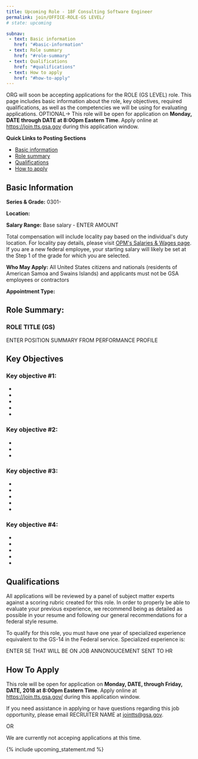 ```yaml
---
title: Upcoming Role - 18F Consulting Software Engineer
permalink: join/OFFICE-ROLE-GS LEVEL/
# state: upcoming

subnav:
 - text: Basic information
   href: "#basic-information"
 - text: Role summary
   href: "#role-summary"
 - text: Qualifications
   href: "#qualifications"
 - text: How to apply
   href: "#how-to-apply"
---
```


ORG will soon be accepting applications for the ROLE (GS LEVEL) role. This page includes basic information about the role,
key objectives, required qualifications, as well as the competencies we will be using for evaluating applications. OPTIONAL->
This role will be open for application on **Monday, DATE through DATE at 8:00pm Eastern Time**. Apply online
at <https://join.tts.gsa.gov> during this application window.

**Quick Links to Posting Sections**
- [Basic information](#basic-information)
- [Role summary](#role-summary)
- [Qualifications](#qualifications)
- [How to apply](#how-to-apply)

## Basic Information

**Series & Grade:**
0301-

**Location:**

**Salary Range:**
Base salary  - ENTER AMOUNT

Total compensation will include locality pay based on the individual's duty location. For locality pay details, please
visit [OPM's Salaries & Wages page](https://www.opm.gov/policy-data-oversight/pay-leave/salaries-wages/). If you are a new federal employee, your starting salary will likely be set at the Step 1 of the
grade for which you are selected.

**Who May Apply:**
All United States citizens and nationals (residents of American Samoa and Swains Islands) and applicants must not be GSA
employees or contractors

**Appointment Type:**

## Role Summary:

### ROLE TITLE (GS)

ENTER POSITION SUMMARY FROM PERFORMANCE PROFILE

## Key Objectives

### Key objective #1:
-
-
-
-
-

### Key objective #2:
-
-
-

### Key objective #3:
-
-
-
-
-

### Key objective #4:
-
-
-
-
-

## Qualifications

All applications will be reviewed by a panel of subject matter experts against a scoring rubric created for this role. In
order to properly be able to evaluate your previous experience, we recommend being as detailed as possible in your resume
and following our general recommendations for a federal style resume.

To qualify for this role, you must have one year of specialized experience equivalent to the GS-14 in the Federal service.
Specialized experience is:

ENTER SE THAT WILL BE ON JOB ANNONOUCEMENT SENT TO HR

## How To Apply

This role will be open for application on **Monday, DATE, through Friday, DATE, 2018 at 8:00pm Eastern Time**.
Apply online at <https://join.tts.gsa.gov/> during this application window.

If you need assistance in applying or have questions regarding this job opportunity, please email RECRUITER NAME at
[jointts@gsa.gov](mailto:jointts@gsa.gov).

OR

We are currently not acceping applications at this time.

{% include upcoming_statement.md %}
